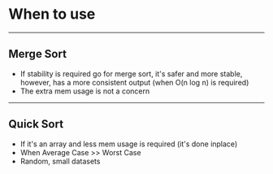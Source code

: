 # When to use
***
## Merge Sort
- If stability is required go for merge sort, it's safer and more stable, however, has a more consistent output (when O(n log n) is required)
- The extra mem usage is not a concern
***
## Quick Sort
- If it's an array and less mem usage is required (it's done inplace)
- When Average Case >> Worst Case
- Random, small datasets
